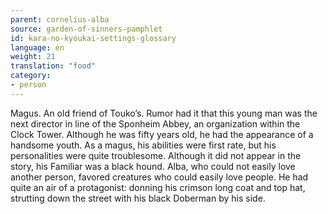 ```yaml
---
parent: cornelius-alba
source: garden-of-sinners-pamphlet
id: kara-no-kyoukai-settings-glossary
language: en
weight: 21
translation: "food"
category:
- person
---
```


Magus. An old friend of Touko’s.
Rumor had it that this young man was the next director in line of the Sponheim Abbey, an organization within the Clock Tower.
Although he was fifty years old, he had the appearance of a handsome youth.
As a magus, his abilities were first rate, but his personalities were quite troublesome.
Although it did not appear in the story, his Familiar was a black hound. Alba, who could not easily love another person, favored creatures who could easily love people.
He had quite an air of a protagonist: donning his crimson long coat and top hat, strutting down the street with his black Doberman by his side.
